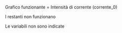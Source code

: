 
Grafico funzionante = Intensità di corrente (corrente_0)

I restanti non funzionano

Le variabili non sono indicate